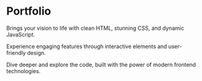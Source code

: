 # Portfolio
Brings your vision to life with clean HTML, stunning CSS, and dynamic JavaScript.

Experience engaging features through interactive elements and user-friendly design.

Dive deeper and explore the code, built with the power of modern frontend technologies.
